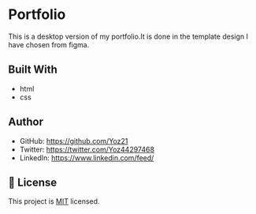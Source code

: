 # Portfolio

This is a desktop version of my portfolio.It is done in the template design I have chosen from figma.

## Built With

- html
- css

## Author

- GitHub: https://github.com/Yoz21
- Twitter: https://twitter.com/Yoz44297468
- LinkedIn: https://www.linkedin.com/feed/

## 📝 License

This project is [MIT](./MIT.md) licensed.
